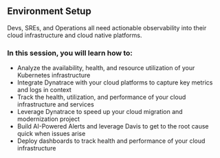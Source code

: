 ## Environment Setup

Devs, SREs, and Operations all need actionable observability into their cloud infrastructure and cloud native platforms. 

### In this session, you will learn how to:
- Analyze the availability, health, and resource utilization of your Kubernetes infrastructure
- Integrate Dynatrace with your cloud platforms to capture key metrics and logs in context
- Track the health, utilization, and performance of your cloud infrastructure and services
- Leverage Dynatrace to speed up your cloud migration and modernization project
- Build AI-Powered Alerts and leverage Davis to get to the root cause quick when issues arise
- Deploy dashboards to track health and performance of your cloud infrastructure
